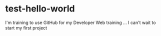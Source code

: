 # test-hello-world

I'm training to use GitHub for my Developer Web training ...
I can't wait to start my first project
